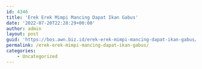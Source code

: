 ```yaml
---
id: 4346
title: 'Erek Erek Mimpi Mancing Dapat Ikan Gabus'
date: '2022-07-20T22:28:29+00:00'
author: admin
layout: post
guid: 'https://bos.awn.biz.id/erek-erek-mimpi-mancing-dapat-ikan-gabus/'
permalink: /erek-erek-mimpi-mancing-dapat-ikan-gabus/
categories:
    - Uncategorized
---
```


